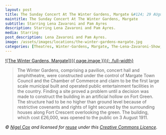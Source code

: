 ```yaml
---
layout: post
title: The Sunday Concert At The Winter Gardens, Margate &#124; 29 AUgust 1976
maintitle: The Sunday Concert At The Winter Gardens, Margate
subtitle: Starring Lena Zavaroni and Pam Ayres
description: Starring Lena Zavaroni and Pam Ayres.
media: Starring
post_description: Lena Zavaroni and Pam Ayres.
image: /assets/images/locations/the-winter-gardens-margate.jpg
categories: [Theatres, Winter-Gardens, Margate, The-Lena-Zavaroni-Show, OnThisDay29August, Year-1976]
---
```


[![The Winter Gardens, Margate]({{ page.image }}){: .full-width}](https://www.geograph.org.uk/photo/460492)

> The Winter Gardens, comprising a pavilion, concert hall and amphitheatre, were constructed under the control of Margate Town Council and the Chamber of Commerce and claim to be the first large scale municipal built and operated public entertainment facilities in the country. Finding a site proved a problem until a decision was made to construct the building in an artificial hollow on Fort Green. The structure had to be no higher than ground level because of restrictive covenants and rights of light secured by the surrounding houses along Fort Crescent overlooking the green. The building, which cost £26,000, was opened to the public on 3 August 1911.

<cite>&#169; [Nigel Cox](https://www.geograph.org.uk/profile/2798) and licensed for [reuse](https://www.geograph.org.uk/reuse.php?id=460492) under this [Creative Commons Licence](http://creativecommons.org/licenses/by-sa/2.0/).</cite>

